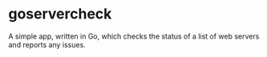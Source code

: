 # goservercheck
A simple app, written in Go, which checks the status of a list of web servers and reports any issues. 
